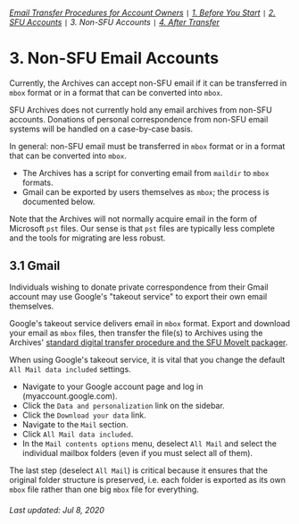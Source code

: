 ###### [Email Transfer Procedures for Account Owners](./account-owners.md) `|` [1. Before You Start](./s1-before-you-start.md) `|` [2. SFU Accounts](./s2-sfu-accounts.md) `|` 3. Non-SFU Accounts `|` [4. After Transfer](./s4-after-transfer.md)

# 3. Non-SFU Email Accounts

Currently, the Archives can accept non-SFU email if it can be transferred in `mbox` format or in a format that can be converted into `mbox`.

SFU Archives does not currently hold any email archives from non-SFU accounts. Donations of personal correspondence from non-SFU email systems will be handled on a case-by-case basis.

In general: non-SFU email must be transferred in `mbox` format or in a format that can be converted into `mbox`.
- The Archives has a script for converting email from `maildir` to `mbox` formats.
- Gmail can be exported by users themselves as `mbox`; the process is documented below.

Note that the Archives will not normally acquire email in the form of Microsoft `pst` files. Our sense is that `pst` files are typically less complete and the tools for migrating are less robust.

## 3.1 Gmail

Individuals wishing to donate private correspondence from their Gmail account may use Google's "takeout service" to export their own email themselves.

Google's takeout service delivers email in `mbox` format. Export and download your email as `mbox` files, then transfer the file(s) to Archives using the Archives' [standard digital transfer procedure and the SFU MoveIt packager](http://www.sfu.ca/archives/digital-repository/transfer-digital-records.html).

When using Google's takeout service, it is vital that you change the default `All Mail data included` settings.
- Navigate to your Google account page and log in (myaccount.google.com).
- Click the `Data and personalization` link on the sidebar.
- Click the `Download your data` link.
- Navigate to the `Mail` section.
- Click `All Mail data included`.
- In the `Mail contents options` menu, deselect `All Mail` and select the individual mailbox folders (even if you must select all of them).

The last step (deselect `All Mail`) is critical because it ensures that the original folder structure is preserved, i.e. each folder is exported as its own `mbox` file rather than one big `mbox` file for everything.

###### Last updated: Jul 8, 2020

